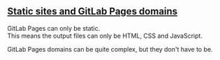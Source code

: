 ## [Static sites and GitLab Pages domains](https://docs.gitlab.com/ee/user/project/pages/getting_started_part_one.html)

GitLab Pages can only be static.  
This means the output files can only be HTML, CSS and JavaScript.  

GitLab Pages domains can be quite complex, but they don't have to be.  
